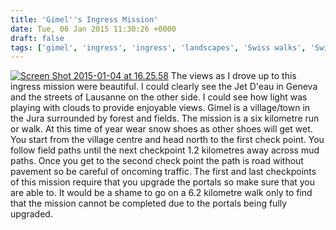 ```yaml
---
title: 'Gimel''s Ingress Mission'
date: Tue, 06 Jan 2015 11:30:26 +0000
draft: false
tags: ['gimel', 'ingress', 'ingress', 'landscapes', 'Swiss walks', 'Switzerland', 'upgrade', 'views', 'walk']
---
```


[![Screen Shot 2015-01-04 at 16.25.58](http://www.main-vision.com/richard/blog/wp-content/uploads/2015/01/Screen-Shot-2015-01-04-at-16.25.58.png)](http://www.main-vision.com/richard/blog/wp-content/uploads/2015/01/Screen-Shot-2015-01-04-at-16.25.58.png) The views as I drove up to this ingress mission were beautiful. I could clearly see the Jet D'eau in Geneva and the streets of Lausanne on the other side. I could see how light was playing with clouds to provide enjoyable views. Gimel is a village/town in the Jura surrounded by forest and fields. The mission is a six kilometre run or walk. At this time of year wear snow shoes as other shoes will get wet. You start from the village centre and head north to the first check point. You follow field paths until the next checkpoint 1.2 kilometres away across mud paths. Once you get to the second check point the path is road without pavement so be careful of oncoming traffic. The first and last checkpoints of this mission require that you upgrade the portals so make sure that you are able to. It would be a shame to go on a 6.2 kilometre walk only to find that the mission cannot be completed due to the portals being fully upgraded.